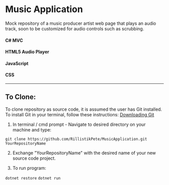 # Music Application

Mock repository of a music producer artist web page that plays an audio track, soon to be customized for audio controls such as scrubbing.

#### C# MVC
#### HTML5 Audio Player
#### JavaScript
#### CSS

<hr>

## To Clone:

To clone repository as source code, it is assumed the user has Git installed.  To install Git in your terminal, follow these instructions: [Downloading Git](https://git-scm.com/book/en/v2/Getting-Started-Installing-Git)

1. In terminal / cmd prompt - Navigate to desired directory on your machine and type:

```git clone https://github.com/RillistikPete/MusicApplication.git YourRepositoryName```

2. Exchange "YourRepositoryName" with the desired name of your new source code project.

3. To run program:

```dotnet restore```
```dotnet run```



